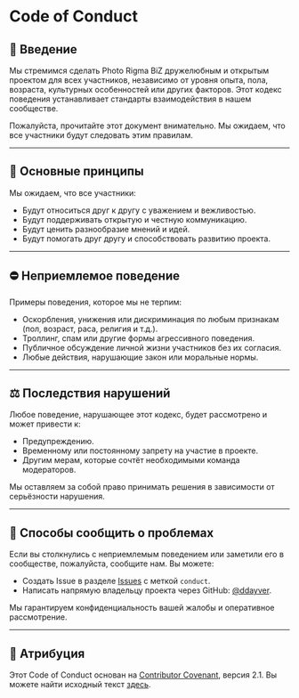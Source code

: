 # Code of Conduct

## 🌟 Введение

Мы стремимся сделать Photo Rigma BiZ дружелюбным и открытым проектом для всех участников, независимо от уровня опыта, пола, возраста, культурных особенностей или других факторов. Этот кодекс поведения устанавливает стандарты взаимодействия в нашем сообществе.

Пожалуйста, прочитайте этот документ внимательно. Мы ожидаем, что все участники будут следовать этим правилам.

---

## 🤝 Основные принципы

Мы ожидаем, что все участники:
- Будут относиться друг к другу с уважением и вежливостью.
- Будут поддерживать открытую и честную коммуникацию.
- Будут ценить разнообразие мнений и идей.
- Будут помогать друг другу и способствовать развитию проекта.

---

## ⛔ Неприемлемое поведение

Примеры поведения, которое мы не терпим:
- Оскорбления, унижения или дискриминация по любым признакам (пол, возраст, раса, религия и т.д.).
- Троллинг, спам или другие формы агрессивного поведения.
- Публичное обсуждение личной жизни участников без их согласия.
- Любые действия, нарушающие закон или моральные нормы.

---

## ⚖️ Последствия нарушений

Любое поведение, нарушающее этот кодекс, будет рассмотрено и может привести к:
- Предупреждению.
- Временному или постоянному запрету на участие в проекте.
- Другим мерам, которые сочтёт необходимыми команда модераторов.

Мы оставляем за собой право принимать решения в зависимости от серьёзности нарушения.

---

## 📢 Способы сообщить о проблемах

Если вы столкнулись с неприемлемым поведением или заметили его в сообществе, пожалуйста, сообщите нам. Вы можете:
- Создать Issue в разделе [Issues](https://github.com/ddayver/Photo-Rigma-BiZ/issues) с меткой `conduct`.
- Написать напрямую владельцу проекта через GitHub: [@ddayver](https://github.com/ddayver).

Мы гарантируем конфиденциальность вашей жалобы и оперативное рассмотрение.

---

## 📄 Атрибуция

Этот Code of Conduct основан на [Contributor Covenant](https://www.contributor-covenant.org/), версия 2.1.
Вы можете найти исходный текст [здесь](https://www.contributor-covenant.org/version/2/1/code_of_conduct/).
